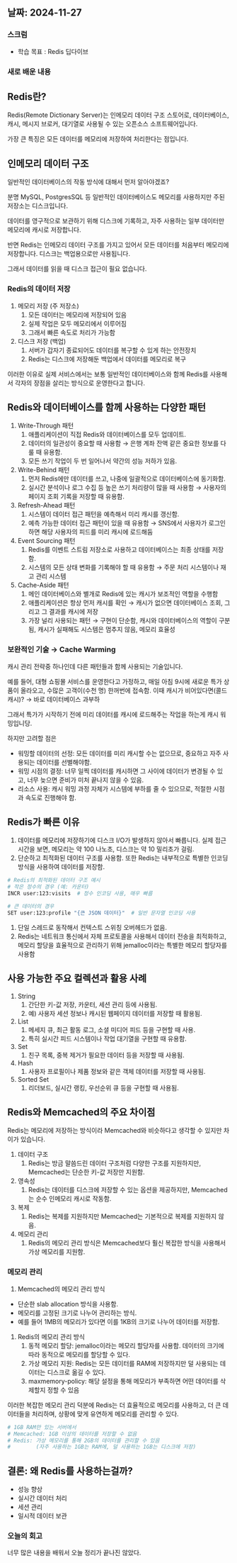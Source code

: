 ## 날짜: 2024-11-27

### 스크럼
- 학습 목표 : Redis 딥다이브

### 새로 배운 내용
## **Redis란?**

Redis(Remote Dictionary Server)는 인메모리 데이터 구조 스토어로, 데이터베이스, 캐시, 메시지 브로커, 대기열로 사용될 수 있는 오픈소스 소프트웨어입니다. 

가장 큰 특징은 모든 데이터를 메모리에 저장하여 처리한다는 점입니다.

## **인메모리 데이터 구조**

일반적인 데이터베이스의 작동 방식에 대해서 먼저 알아야겠죠?

분명 MySQL, PostgresSQL 등 일반적인 데이터베이스도 메모리를 사용하지만 주된 저장소는 디스크입니다.

데이터를 영구적으로 보관하기 위해 디스크에 기록하고, 자주 사용하는 일부 데이터만 메모리에 캐시로 저장합니다.

반면 Redis는 인메모리 데이터 구조를 가지고 있어서 모든 데이터를 처음부터 메모리에 저장합니다. 디스크는 백업용으로만 사용됩니다.

그래서 데이터를 읽을 때 디스크 접근이 필요 없습니다.

### Redis의 데이터 저장

1. 메모리 저장 (주 저장소)
    1. 모든 데이터는 메모리에 저장되어 있음
    2. 실제 작업은 모두 메모리에서 이루어짐
    3. 그래서 빠른 속도로 처리가 가능함
2. 디스크 저장 (백업)
    1. 서버가 갑자기 종료되어도 데이터를 복구할 수 있게 하는 안전장치
    2. Redis는 디스크에 저장해둔 백업에서 데이터를 메모리로 복구

이러한 이유로 실제 서비스에서는 보통 일반적인 데이터베이스와 함께 Redis를 사용해서 각자의 장점을 살리는 방식으로 운영한다고 합니다.

## **Redis와 데이터베이스를 함께 사용하는 다양한 패턴**

1. Write-Through 패턴
    1. 애플리케이션이 직접 Redis와 데이터베이스를 모두 업데이트.
    2. 데이터의 일관성이 중요할 때 사용함 → 은행 계좌 잔액 같은 중요한 정보를 다룰 때 유용함.
    3. 모든 쓰기 작업이 두 번 일어나서 약간의 성능 저하가 있음.
2. Write-Behind 패턴
    1. 먼저 Redis에만 데이터를 쓰고, 나중에 일괄적으로 데이터베이스에 동기화함.
    2. 실시간 분석이나 로그 수집 등 높은 쓰기 처리량이 많을 때 사용함 → 사용자의 페이지 조회 기록을 저장할 때 유용함.
3. Refresh-Ahead 패턴
    1. 시스템이 데이터 접근 패턴을 예측해서 미리 캐시를 갱신함.
    2. 예측 가능한 데이터 접근 패턴이 있을 때 유용함 → SNS에서 사용자가 로그인하면 해당 사용자의 피드를 미리 캐시에 로드해둠
4. Event Sourcing 패턴
    1. Redis를 이벤트 스트림 저장소로 사용하고 데이터베이스는 최종 상태를 저장함.
    2. 시스템의 모든 상태 변화를 기록해야 할 때 유용함 → 주문 처리 시스템이나 재고 관리 시스템
5. Cache-Aside 패턴
    1. 메인 데이터베이스와 별개로 Redis에 있는 캐시가 보조적인 역할을 수행함
    2. 애플리케이션은 항상 먼저 캐시를 확인 → 캐시가 없으면 데이터베이스 조회, 그리고 그 결과를 캐시에 저장
    3. 가장 널리 사용되는 패턴 → 구현이 단순함, 캐시와 데이터베이스의 역할이 구분됨, 캐시가 실패해도 시스템은 멈추지 않음, 메모리 효율성

### **보완적인 기술 → Cache Warming**

캐시 관리 전략중 하나인데 다른 패턴들과 함께 사용되는 기술입니다.

예를 들어, 대형 쇼핑몰 서비스를 운영한다고 가정하고, 매일 아침 9시에 새로운 특가 상품이 올라오고, 수많은 고객이(수천 명) 한꺼번에 접속함. 이때 캐시가 비어있다면(콜드 캐시)? → 바로 데이터베이스 과부하

그래서 특가가 시작하기 전에 미리 데이터를 캐시에 로드해주는 작업을 하는게 캐시 워밍입니당.

하지만 고려할 점은

- 워밍할 데이터의 선정: 모든 데이터를 미리 캐시할 수는 없으므로, 중요하고 자주 사용되는 데이터를 선별해야함.
- 워밍 시점의 결정: 너무 일찍 데이터를 캐시하면 그 사이에 데이터가 변경될 수 있고, 너무 늦으면 준비가 미처 끝나지 않을 수 있음.
- 리소스 사용: 캐시 워밍 과정 자체가 시스템에 부하를 줄 수 있으므로, 적절한 시점과 속도로 진행해야 함.

## **Redis가 빠른 이유**

1. 데이터를 메모리에 저장하기에 디스크 I/O가 발생하지 않아서 빠릅니다. 실제 접근 시간을 보면, 메모리는 약 100 나노초, 디스크는 약 10 밀리초가 걸림.
2. 단순하고 최적화된 데이터 구조를 사용함. 또한 Redis는 내부적으로 특별한 인코딩 방식을 사용하여 데이터를 저장함.

```bash
# Redis의 최적화된 데이터 구조 예시
# 작은 정수의 경우 (예: 카운터)
INCR user:123:visits  # 정수 인코딩 사용, 매우 빠름

# 큰 데이터의 경우
SET user:123:profile "{큰 JSON 데이터}"  # 일반 문자열 인코딩 사용
```

1. 단일 스레드로 동작해서 컨텍스트 스위칭 오버헤드가 없음.
2. Redis는 네트워크 통신에서 자체 프로토콜을 사용해서 데이터 전송을 최적화하고, 메모리 할당을 효율적으로 관리하기 위해 jemalloc이라는 특별한 메모리 할당자를 사용함

## **사용 가능한 주요 컬렉션과 활용 사례**

1. String
    1. 간단한 키-값 저장, 카운터, 세션 관리 등에 사용됨.
    2. 예) 사용자 세션 정보나 캐시된 웹페이지 데이터를 저장할 때 활용됨.
2. List
    1. 메세지 큐, 최근 활동 로그, 소셜 미디어 피드 등을 구현할 때 사용.
    2. 특히 실시간 피드 시스템이나 작업 대기열을 구현할 때 유용함.
3. Set
    1. 친구 목록, 중복 제거가 필요한 데이터 등을 저장할 때 사용됨.
4. Hash
    1. 사용자 프로필이나 제품 정보와 같은 객체 데이터를 저장할 때 사용됨.
5. Sorted Set
    1. 리더보드, 실시간 랭킹, 우선순위 큐 등을 구현할 때 사용됨.

## **Redis와 Memcached의 주요 차이점**

Redis는 메모리에 저장하는 방식이라 Memcached와 비슷하다고 생각할 수 있지만 차이가 있습니다.

1. 데이터 구조
    1. Redis는 방금 말씀드린 데이터 구조처럼 다양한 구조를 지원하지만, Memcached는 단순한 키-값 저장만 지원함.
2. 영속성
    1. Redis는 데이터를 디스크에 저장할 수 있는 옵션을 제공하지만, Memcached는 순수 인메모리 캐시로 작동함.
3. 복제
    1. Redis는 복제를 지원하지만 Memcached는 기본적으로 복제를 지원하지 않음.
4. 메모리 관리
    1. Redis의 메모리 관리 방식은 Memcached보다 훨신 복잡한 방식을 사용해서 가상 메모리를 지원함.

### **메모리 관리**

1. Memcached의 메모리 관리 방식
- 단순한 slab allocation 방식을 사용함.
- 메모리를 고정된 크기로 나누어 관리하는 방식.
- 예를 들어 1MB의 메모리가 있다면 이를 1KB의 크기로 나누어 데이터를 저장함.

1. Redis의 메모리 관리 방식
    1. 동적 메모리 할당: jemalloc이라는 메모리 할당자를 사용함. 데이터의 크기에 따라 동적으로 메모리를 할당할 수 있다.
    2. 가상 메모리 지원: Redis는 모든 데이터를 RAM에 저장하지만 덜 사용되는 데이터는 디스크로 옮길 수 있다.
    3. maxmemory-policy: 해당 설정을 통해 메모리가 부족하면 어떤 데이터를 삭제할지 정할 수 있음

이러한 복잡한 메모리 관리 덕분에 Redis는 더 효율적으로 메모리를 사용하고, 더 큰 데이터들을 처리하며, 상황에 맞게 유연하게 메모리를 관리할 수 있다.

```bash
# 1GB RAM만 있는 서버에서
# Memcached: 1GB 이상의 데이터를 저장할 수 없음
# Redis: 가상 메모리를 통해 2GB의 데이터를 관리할 수 있음
#        (자주 사용하는 1GB는 RAM에, 덜 사용하는 1GB는 디스크에 저장)
```

## **결론: 왜 Redis를 사용하는걸까?**

- 성능 향상
- 실시간 데이터 처리
- 세션 관리
- 일시적 데이터 보관
### 오늘의 회고
너무 많은 내용을 배워서 오늘 정리가 끝나진 않았다.
